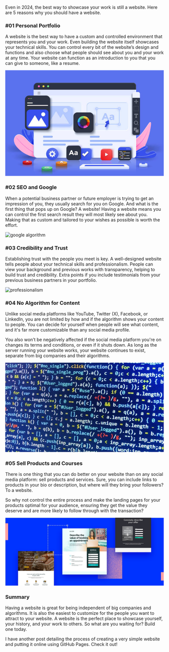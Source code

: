 Even in 2024, the best way to showcase your work is still a website. Here are 5 reasons why you should have a website.

### #01 Personal Portfolio
A website is the best way to have a custom and controlled environment that represents you and your work. Even building the website itself showcases your technical skills. You can control every bit of the website’s design and functions and also choose what people should see about you and your work at any time. Your website can function as an introduction to you that you can give to someone, like a resume.

![website design graphic](imgs/website_need/website_design_graphic.jpg)


### #02 SEO and Google
When a potential business partner or future employer is trying to get an impression of you, they usually search for you on Google. And what is the first thing that pops up on Google? A website! Having a website means you can control the first search result they will most likely see about you. Making that as custom and tailored to your wishes as possible is worth the effort.

![google algorithm](imgs/website_need/google_algorithm.jpg)


### #03 Credibility and Trust
Establishing trust with the people you meet is key. A well-designed website tells people about your technical skills and professionalism. People can view your background and previous works with transparency, helping to build trust and credibility. Extra points if you include testimonials from your previous business partners in your portfolio.

![professionalism](imgs/website_need/professionalism.jpg)


### #04 No Algorithm for Content
Unlike social media platforms like YouTube, Twitter (X), Facebook, or LinkedIn, you are not limited by how and if the algorithm shows your content to people. You can decide for yourself when people will see what content, and it's far more customizable than any social media profile.

You also won’t be negatively affected if the social media platform you're on changes its terms and conditions, or even if it shuts down. As long as the server running your website works, your website continues to exist, separate from big companies and their algorithms.

![code](imgs/website_need/code.jpg)


### #05 Sell Products and Courses
There is one thing that you can do better on your website than on any social media platform: sell products and services. Sure, you can include links to products in your bio or description, but where will they bring your followers? To a website.

So why not control the entire process and make the landing pages for your products optimal for your audience, ensuring they get the value they deserve and are more likely to follow through with the transaction?

![product landing page](imgs/website_need/product_landing_page.jpg)

### Summary
Having a website is great for being independent of big companies and algorithms. It is also the easiest to customize for the people you want to attract to your website. A website is the perfect place to showcase yourself, your history, and your work to others. So what are you waiting for? Build one today.

I have another post detailing the process of creating a very simple website and putting it online using GitHub Pages. Check it out!
